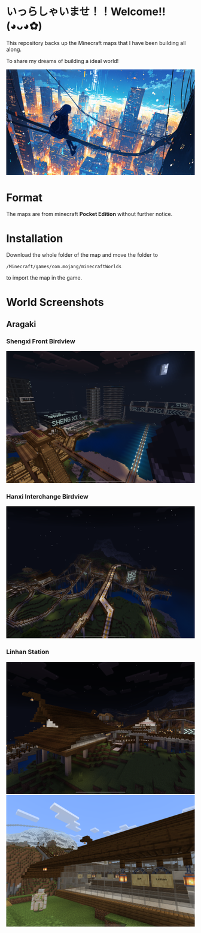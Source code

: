 #  いっらしゃいませ！！Welcome!!(◕ᴗ◕✿)
This repository backs up the Minecraft maps that I have been building all along.

To share my dreams of building a ideal world!

![Welcome page photo](/Photos/Welcome_Main_Page.jpg)

# Format
The maps are from minecraft **Pocket Edition** without further notice.

# Installation
Download the whole folder of the map and move the folder to 
```
/Minecraft/games/com.mojang/minecraftWorlds
```
to import the map in the game.

# World Screenshots
## Aragaki
### Shengxi Front Birdview
![Aragaki-Shengxi Front birdview](/Screenshots/Aragaki/Shengxi_Front.PNG)
### Hanxi Interchange Birdview
![Aragaki-Hanxi Interchange Birdview](/Screenshots/Aragaki/Hanxi_Interchange.PNG)
### Linhan Station
![Aragaki-Hanxi Linhan Station 1](/Screenshots/Aragaki/Linhan_Station1.PNG)
![Aragaki-Hanxi Linhan Station 1](/Screenshots/Aragaki/Linhan_Station2.PNG)
